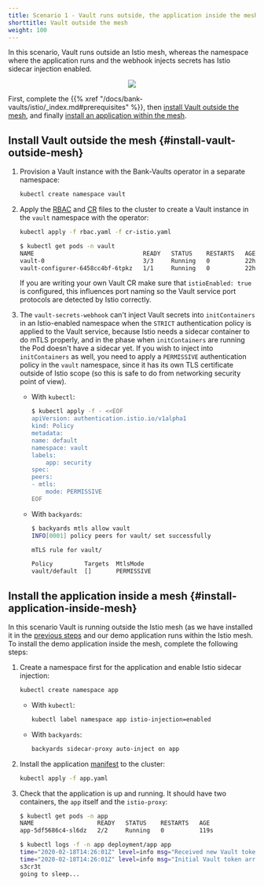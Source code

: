 ```yaml
---
title: Scenario 1 - Vault runs outside, the application inside the mesh
shorttitle: Vault outside the mesh
weight: 100
---
```


In this scenario, Vault runs outside an Istio mesh, whereas the namespace where the application runs and the webhook injects secrets has Istio sidecar injection enabled.

<p align="center"><img src="/img/blog/istio-vault/istio_vault1.png" ></p>

First, complete the {{% xref "/docs/bank-vaults/istio/_index.md#prerequisites" %}}, then [install Vault outside the mesh](#install-vault-outside-mesh), and finally [install an application within the mesh](#install-application-inside-mesh).

## Install Vault outside the mesh {#install-vault-outside-mesh}

1. Provision a Vault instance with the Bank-Vaults operator in a separate namespace:

    ```bash
    kubectl create namespace vault
    ```

1. Apply the [RBAC](../rbac.yaml) and [CR](../cr-istio.yaml) files to the cluster to create a Vault instance in the `vault` namespace with the operator:

    ```bash
    kubectl apply -f rbac.yaml -f cr-istio.yaml
    ```

    ```bash
    $ kubectl get pods -n vault
    NAME                               READY   STATUS    RESTARTS   AGE
    vault-0                            3/3     Running   0          22h
    vault-configurer-6458cc4bf-6tpkz   1/1     Running   0          22h
    ```

    If you are writing your own Vault CR make sure that `istioEnabled: true` is configured, this influences port naming so the Vault service port protocols are detected by Istio correctly.

1. The `vault-secrets-webhook` can't inject Vault secrets into `initContainers` in an Istio-enabled namespace when the `STRICT` authentication policy is applied to the Vault service, because Istio needs a sidecar container to do mTLS properly, and in the phase when `initContainers` are running the Pod doesn't have a sidecar yet.
    If you wish to inject into `initContainers` as well, you need to apply a `PERMISSIVE` authentication policy in the `vault` namespace, since it has its own TLS certificate outside of Istio scope (so this is safe to do from networking security point of view).

    - With `kubectl`:

        ```bash
        $ kubectl apply -f - <<EOF
        apiVersion: authentication.istio.io/v1alpha1
        kind: Policy
        metadata:
        name: default
        namespace: vault
        labels:
            app: security
        spec:
        peers:
        - mtls:
            mode: PERMISSIVE
        EOF
        ```

    - With `backyards`:

        ```bash
        $ backyards mtls allow vault
        INFO[0001] policy peers for vault/ set successfully

        mTLS rule for vault/

        Policy         Targets  MtlsMode
        vault/default  []       PERMISSIVE
        ```

## Install the application inside a mesh {#install-application-inside-mesh}

In this scenario Vault is running outside the Istio mesh (as we have installed it in the [previous steps](#install-vault-outside-mesh) and our demo application runs within the Istio mesh. To install the demo application inside the mesh, complete the following steps:

1. Create a namespace first for the application and enable Istio sidecar injection:

    ```bash
    kubectl create namespace app
    ```

    - With `kubectl`:

        ```bash
        kubectl label namespace app istio-injection=enabled
        ```

    - With `backyards`:

        ```bash
        backyards sidecar-proxy auto-inject on app
        ```

1. Install the application [manifest](../app.yaml) to the cluster:

    ```bash
    kubectl apply -f app.yaml
    ```

1. Check that the application is up and running. It should have two containers, the `app` itself and the `istio-proxy`:

    ```bash
    $ kubectl get pods -n app
    NAME                  READY   STATUS    RESTARTS   AGE
    app-5df5686c4-sl6dz   2/2     Running   0          119s
    ```

    ```bash
    $ kubectl logs -f -n app deployment/app app
    time="2020-02-18T14:26:01Z" level=info msg="Received new Vault token"
    time="2020-02-18T14:26:01Z" level=info msg="Initial Vault token arrived"
    s3cr3t
    going to sleep...
    ```
